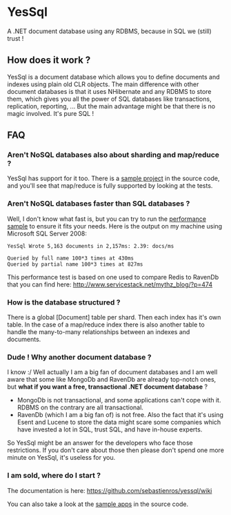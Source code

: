 YesSql
=============

A .NET document database using any RDBMS, because in SQL we (still) trust !

How does it work ?
-------------------

YesSql is a document database which allows you to define documents and indexes using plain old CLR objects. The main difference
with other document databases is that it uses NHibernate and any RDBMS to store them, which gives you all the power of SQL databases
like transactions, replication, reporting, ... But the main advantage might be that there is no magic involved. It's pure SQL !

FAQ
-------------------

### Aren't NoSQL databases also about sharding and map/reduce ?

YesSql has support for it too. There is a [sample project](https://github.com/sebastienros/yessql/tree/master/samples/YesSql.Samples.Shards) in the source code, and you'll see that map/reduce is fully supported by looking at the tests.

### Aren't NoSQL databases  faster than SQL databases ?

Well, I don't know what fast is, but you can try to run the [performance sample](https://github.com/sebastienros/yessql/tree/master/samples/YesSql.Samples.Performance) to ensure it fits your needs. Here is the output on my machine using Microsoft SQL Server 2008:

    YesSql Wrote 5,163 documents in 2,157ms: 2.39: docs/ms
  
    Queried by full name 100*3 times at 430ms
    Queried by partial name 100*3 times at 827ms

This performance test is based on one used to compare Redis to RavenDb that you can find here: http://www.servicestack.net/mythz_blog/?p=474

### How is the database structured ?

There is a global [Document] table per shard. Then each index has it's own table. In the case of a map/reduce index there is also another table to handle the many-to-many relationships between an indexes and documents.

### Dude ! Why another document database ?

I know :/ Well actually I am a big fan of document databases and I am well aware that some like MongoDb and RavenDb are already top-notch ones, but __what if you want a free, transactional .NET document database__ ?

* MongoDb is not transactional, and some applications can't cope with it. RDBMS on the contrary are all transactional. 
* RavenDb (which I am a big fan of) is not free. Also the fact that it's using Esent and Lucene to store the data might scare some companies which have invested a lot in SQL, trust SQL, and have in-house experts.

So YesSql might be an answer for the developers who face those restrictions. If you don't care about those then please don't spend one more minute on YesSql, it's useless for you.

### I am sold, where do I start ?

The documentation is here: https://github.com/sebastienros/yessql/wiki

You can also take a look at the [sample apps](https://github.com/sebastienros/yessql/tree/master/samples) in the source code.